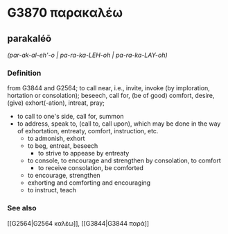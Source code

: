 # G3870 παρακαλέω

## parakaléō

_(par-ak-al-eh'-o | pa-ra-ka-LEH-oh | pa-ra-ka-LAY-oh)_

### Definition

from G3844 and G2564; to call near, i.e., invite, invoke (by imploration, hortation or consolation); beseech, call for, (be of good) comfort, desire, (give) exhort(-ation), intreat, pray; 

- to call to one's side, call for, summon
- to address, speak to, (call to, call upon), which may be done in the way of exhortation, entreaty, comfort, instruction, etc.
  - to admonish, exhort
  - to beg, entreat, beseech
    - to strive to appease by entreaty
  - to console, to encourage and strengthen by consolation, to comfort
    - to receive consolation, be comforted
  - to encourage, strengthen
  - exhorting and comforting and encouraging
  - to instruct, teach

### See also

[[G2564|G2564 καλέω]], [[G3844|G3844 παρά]]
